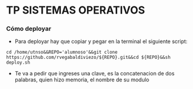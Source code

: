# TP SISTEMAS OPERATIVOS

### Cómo deployar

- Para deployar hay que copiar y pegar en la terminal el siguiente script:

```
cd /home/utnso&&REPO='alumnoso'&&git clone https://github.com/rvegabaldiviezo/${REPO}.git&&cd ${REPO}&&sh deploy.sh
```
- Te va a pedir que ingreses una clave, es la concatenacion de dos palabras, quien hizo memoria, el nombre de su modulo